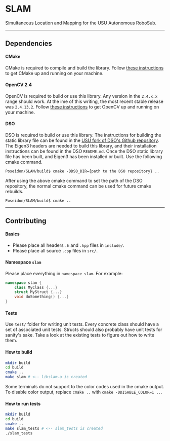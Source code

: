 
# SLAM
Simultaneous Location and Mapping for the USU Autonomous RoboSub.

---

## Dependencies

#### CMake
CMake is required to compile and build the library. Follow 
[these instructions](INSTALLING_CMAKE.md) to get CMake up and
running on your machine.

#### OpenCV 2.4
OpenCV is required to build or use this library. Any version 
in the `2.4.x.x` range should work. At the ime of this writing, 
the most recent stable release was `2.4.13.2`. Follow 
[these instructions](INSTALLING_OPENCV.md) to get OpenCV
up and running on your machine.

#### DSO
DSO is required to build or use this library. The instructions for building the static library file can be found in the [USU fork of DSO's Github repository](https://github.com/USU-Robosub/dso). The Eigen3 headers are needed to build this library, and their installation instructions can be found in the DSO `README.md`. Once the DSO static library file has been built, and Eigen3 has been installed or built. Use the following cmake command.
```
Poseidon/SLAM/build$ cmake -DDSO_DIR={path to the DSO repository} ..
```
After using the above cmake command to set the path of the DSO repository, the normal cmake command can be used for future cmake rebuilds.
```
Poseidon/SLAM/build$ cmake ..
```

---

## Contributing

#### Basics

- Please place all headers `.h` and `.hpp` files in `include/`.
- Please place all source `.cpp` files in `src/`.

#### Namespace `slam`

Please place everything in `namespace slam`. For example:

```c++
namespace slam {
    class MyClass {...}
    struct MyStruct {...}
    void doSomething() {...}
}
```

#### Tests

Use `test/` folder for writing unit tests. Every concrete class 
should have a set of associated unit tests. Structs should also 
probably have unit tests for sanity's sake. Take a look at the
existing tests to figure out how to write them.

#### How to build
```bash
mkdir build
cd build
cmake ..
make slam # <-- libslam.a is created
```
Some terminals do not support to the color codes used in the cmake output. To disable color output, replace `cmake ..` with `cmake -DDISABLE_COLOR=1 ..`.

#### How to run tests
```bash
mkdir build
cd build
cmake ..
make slam_tests # <-- slam_tests is created
./slam_tests
```

